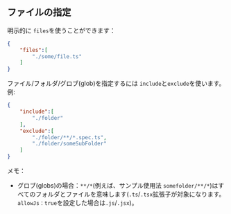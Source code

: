 ## ファイルの指定

明示的に `files`を使うことができます：

```json
{
    "files":[
        "./some/file.ts"
    ]
}
```

ファイル/フォルダ/グロブ(glob)を指定するには `include`と`exclude`を使います。例:


```json
{
    "include":[
        "./folder"
    ],
    "exclude":[
        "./folder/**/*.spec.ts",
        "./folder/someSubFolder"
    ]
}
```

メモ：

* グロブ(globs)の場合：`**/*`(例えば、サンプル使用法 `somefolder/**/*`)はすべてのフォルダとファイルを意味します(`.ts`/`.tsx`拡張子が対象になります。`allowJs：true`を設定した場合は`.js`/`.jsx`)。
